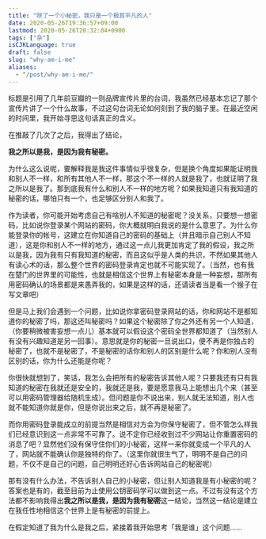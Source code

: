 ```yaml
---
title: "除了一个小秘密，我只是一个极其平凡的人"
date: 2020-05-26T19:36:57+09:00
lastmod: 2020-05-26T20:32:04+0900
tags: ["杂"]
isCJKLanguage: true
draft: false
slug: "why-am-i-me"
aliases:
  - "/post/why-am-i-me/"
---
```


标题是引用了几年前豆瓣的一则品牌宣传片里的台词，我虽然已经基本忘记了那个宣传片讲了一个什么故事，不过这句台词无论如何刻到了我的脑子里。在最近空闲的时间里，我开始寻思这句话真正的含义。

在推敲了几次了之后，我得出了结论，

**我之所以是我，是因为我有秘密。**

<!--more-->

为什么这么说呢，要解释我是我这件事情似乎很复杂，但是换个角度如果能证明我和别人不一样，和所有其他人不一样，那这个不一样的人就是我了，也就证明了我之所以是我了。那到底我有什么和别人不一样的地方呢？如果我知道只有我知道的秘密的话，哪怕只有一个，也足够区分别人和我了。

作为读者，你可能开始考虑自己有啥别人不知道的秘密呢？没关系，只要想一想密码，比如说你登录某个网站的密码，你大概就明白我说的是什么意思了。为什么你能登录你的帐号，这建立在你知道自己的密码的基础上（并且暗示自己别人不知道），这是你和别人不一样的地方，通过这一点儿我更加肯定了我的假设，我之所以是我，因为我有只有我知道的秘密，而且这似乎是人类的共识，不然如果其他人有读心术的话，那么整个世界的密码登录肯定也就不可能实现了。（当然，也有我在楚门的世界里的可能性，也就是相信这个世界上有秘密本身是一种妄想，那所有用密码确认的场景都是来愚弄我的，如果是这样的话，还请读者当是看一个猴子在写文章吧）

但是马上我们会遇到一个问题，比如说你拿密码登录网站的话，你和网站不是都知道你的秘密了吗，那这还叫秘密吗？如果这个秘密除了你之外还有另一个人知道，（你要稍微被害妄想一点儿）基本就可以假设这个密码全世界都知道了（当然别人有没有兴趣知道是另一回事）。意思就是你的秘密一旦说出口，便不再是你独占的秘密了，也就不是秘密了，不是秘密的话你和别人的区别是什么呢？你和别人没有区别的话，你为什么还能是你呢？

你很快就想到了，笑话，我怎么会把所有的秘密告诉其他人呢？只要我还有只有我知道的秘密在我就还是安全的，我就还是我，要是愿意我马上能想出几个来（甚至可以用密码管理器给随机生成）。但问题是你不说出来，别人就无法知道，别人也就不能知道你就是你，但是你说出来之后，就不再是秘密了。

而你用密码登录能成立的前提当然是相信对方会为你保守秘密了，但不管怎么样我们已经意识到这一点非常不可靠了。说不定你已经收到过不少网站让你重置密码的消息了吧？显然他们没有保守住你们的小秘密，这样一来你就变成一个平凡的人了，网站就不能确认你是独特的你了。（这里你就很生气了，明明不是自己的问题，不仅不是自己的问题，自己明明还好心告诉网站自己的秘密呢）

那有没有什么办法，不告诉别人自己的小秘密，但让别人知道我是有小秘密的呢？答案也是有的，截至目前为止使用公钥密码学可以做到这一点。不过有没有这个方法都不影响我得出**我之所以是我，是因为我有秘密**这一结论，当然这一结论是建立在我任性地相信这个世界上是有秘密的前提上。

在假定知道了我为什么是我之后，紧接着我开始思考「我是谁」这个问题......